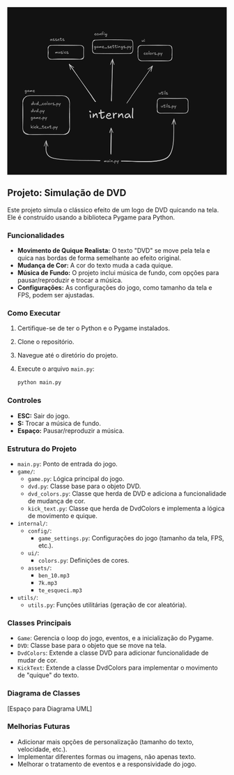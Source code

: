 <div align="center">
<img src="./internal/assets/UML.png" alt="Diagrama UML" style="max-width: 100%; display: block; margin-left: auto; margin-right: auto;">
</div>

## Projeto: Simulação de DVD

Este projeto simula o clássico efeito de um logo de DVD quicando na tela. Ele é construído usando a biblioteca Pygame para Python.

### Funcionalidades

* **Movimento de Quique Realista:** O texto "DVD" se move pela tela e quica nas bordas de forma semelhante ao efeito original.
* **Mudança de Cor:** A cor do texto muda a cada quique.
* **Música de Fundo:** O projeto inclui música de fundo, com opções para pausar/reproduzir e trocar a música.
* **Configurações:** As configurações do jogo, como tamanho da tela e FPS, podem ser ajustadas.

### Como Executar

1.  Certifique-se de ter o Python e o Pygame instalados.
2.  Clone o repositório.
3.  Navegue até o diretório do projeto.
4.  Execute o arquivo `main.py`:

    ```bash
    python main.py
    ```

### Controles

* **ESC:** Sair do jogo.
* **S:** Trocar a música de fundo.
* **Espaço:** Pausar/reproduzir a música.

### Estrutura do Projeto

* `main.py`: Ponto de entrada do jogo.
* `game/`:
    * `game.py`: Lógica principal do jogo.
    * `dvd.py`: Classe base para o objeto DVD.
    * `dvd_colors.py`:  Classe que herda de DVD e adiciona a funcionalidade de mudança de cor.
    * `kick_text.py`: Classe que herda de DvdColors e implementa a lógica de movimento e quique.
* `internal/`:
    * `config/`:
        * `game_settings.py`: Configurações do jogo (tamanho da tela, FPS, etc.).
    * `ui/`:
        * `colors.py`: Definições de cores.
    * `assets/`:
        * `ben_10.mp3`
        * `7k.mp3`
        * `te_esqueci.mp3`
* `utils/`:
    * `utils.py`: Funções utilitárias (geração de cor aleatória).

### Classes Principais

* `Game`:  Gerencia o loop do jogo, eventos, e a inicialização do Pygame.
* `DVD`: Classe base para o objeto que se move na tela.
* `DvdColors`:  Extende a classe DVD para adicionar funcionalidade de mudar de cor.
* `KickText`: Extende a classe DvdColors para implementar o movimento de "quique" do texto.

### Diagrama de Classes

\[Espaço para Diagrama UML]

### Melhorias Futuras

* Adicionar mais opções de personalização (tamanho do texto, velocidade, etc.).
* Implementar diferentes formas ou imagens, não apenas texto.
* Melhorar o tratamento de eventos e a responsividade do jogo.